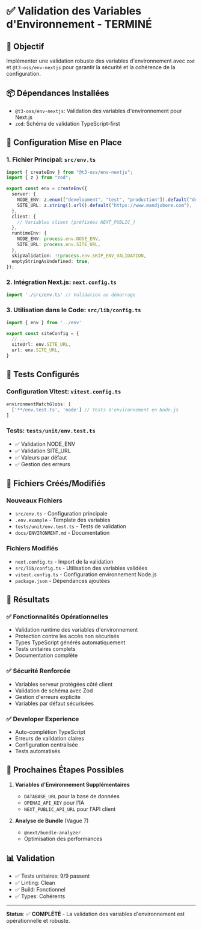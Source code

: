 # ✅ Validation des Variables d'Environnement - TERMINÉ

## 🎯 Objectif
Implémenter une validation robuste des variables d'environnement avec `zod` et `@t3-oss/env-nextjs` pour garantir la sécurité et la cohérence de la configuration.

## 📦 Dépendances Installées
- `@t3-oss/env-nextjs`: Validation des variables d'environnement pour Next.js
- `zod`: Schéma de validation TypeScript-first

## 🔧 Configuration Mise en Place

### 1. Fichier Principal: `src/env.ts`
```typescript
import { createEnv } from "@t3-oss/env-nextjs";
import { z } from "zod";

export const env = createEnv({
  server: {
    NODE_ENV: z.enum(["development", "test", "production"]).default("development"),
    SITE_URL: z.string().url().default("https://www.mandjobore.com"),
  },
  client: {
    // Variables client (préfixées NEXT_PUBLIC_)
  },
  runtimeEnv: {
    NODE_ENV: process.env.NODE_ENV,
    SITE_URL: process.env.SITE_URL,
  },
  skipValidation: !!process.env.SKIP_ENV_VALIDATION,
  emptyStringAsUndefined: true,
});
```

### 2. Intégration Next.js: `next.config.ts`
```typescript
import './src/env.ts' // Validation au démarrage
```

### 3. Utilisation dans le Code: `src/lib/config.ts`
```typescript
import { env } from '../env'

export const siteConfig = {
  // ...
  siteUrl: env.SITE_URL,
  url: env.SITE_URL,
}
```

## 🧪 Tests Configurés

### Configuration Vitest: `vitest.config.ts`
```typescript
environmentMatchGlobs: [
  ['**/env.test.ts', 'node'] // Tests d'environnement en Node.js
]
```

### Tests: `tests/unit/env.test.ts`
- ✅ Validation NODE_ENV
- ✅ Validation SITE_URL
- ✅ Valeurs par défaut
- ✅ Gestion des erreurs

## 📁 Fichiers Créés/Modifiés

### Nouveaux Fichiers
- `src/env.ts` - Configuration principale
- `.env.example` - Template des variables
- `tests/unit/env.test.ts` - Tests de validation
- `docs/ENVIRONMENT.md` - Documentation

### Fichiers Modifiés
- `next.config.ts` - Import de la validation
- `src/lib/config.ts` - Utilisation des variables validées
- `vitest.config.ts` - Configuration environnement Node.js
- `package.json` - Dépendances ajoutées

## 🎉 Résultats

### ✅ Fonctionnalités Opérationnelles
- Validation runtime des variables d'environnement
- Protection contre les accès non sécurisés
- Types TypeScript générés automatiquement
- Tests unitaires complets
- Documentation complète

### ✅ Sécurité Renforcée
- Variables serveur protégées côté client
- Validation de schéma avec Zod
- Gestion d'erreurs explicite
- Variables par défaut sécurisées

### ✅ Developer Experience
- Auto-complétion TypeScript
- Erreurs de validation claires
- Configuration centralisée
- Tests automatisés

## 🚀 Prochaines Étapes Possibles

1. **Variables d'Environnement Supplémentaires**
   - `DATABASE_URL` pour la base de données
   - `OPENAI_API_KEY` pour l'IA
   - `NEXT_PUBLIC_API_URL` pour l'API client

2. **Analyse de Bundle** (Vague 7)
   - `@next/bundle-analyzer`
   - Optimisation des performances

## 📊 Validation
- ✅ Tests unitaires: 9/9 passent
- ✅ Linting: Clean
- ✅ Build: Fonctionnel
- ✅ Types: Cohérents

---

**Status**: ✅ **COMPLÉTÉ** - La validation des variables d'environnement est opérationnelle et robuste.
